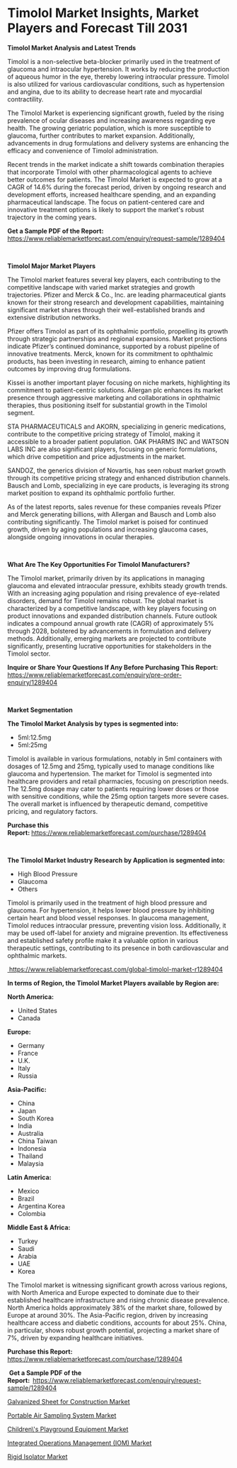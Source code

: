 <p><h1>Timolol Market Insights, Market Players and Forecast Till 2031</h1></p><p><strong>Timolol Market Analysis and Latest Trends</strong></p>
<p><p>Timolol is a non-selective beta-blocker primarily used in the treatment of glaucoma and intraocular hypertension. It works by reducing the production of aqueous humor in the eye, thereby lowering intraocular pressure. Timolol is also utilized for various cardiovascular conditions, such as hypertension and angina, due to its ability to decrease heart rate and myocardial contractility.</p><p>The Timolol Market is experiencing significant growth, fueled by the rising prevalence of ocular diseases and increasing awareness regarding eye health. The growing geriatric population, which is more susceptible to glaucoma, further contributes to market expansion. Additionally, advancements in drug formulations and delivery systems are enhancing the efficacy and convenience of Timolol administration.</p><p>Recent trends in the market indicate a shift towards combination therapies that incorporate Timolol with other pharmacological agents to achieve better outcomes for patients. The Timolol Market is expected to grow at a CAGR of 14.6% during the forecast period, driven by ongoing research and development efforts, increased healthcare spending, and an expanding pharmaceutical landscape. The focus on patient-centered care and innovative treatment options is likely to support the market's robust trajectory in the coming years.</p></p>
<p><strong>Get a Sample PDF of the Report:&nbsp;</strong> <a href="https://www.reliablemarketforecast.com/enquiry/request-sample/1289404?utm_campaign=1080&utm_medium=2&utm_source=Github&utm_content=ia&utm_term=26102024&utm_id=timolol">https://www.reliablemarketforecast.com/enquiry/request-sample/1289404</a></p>
<p>&nbsp;</p>
<p><strong>Timolol Major Market Players</strong></p>
<p><p>The Timolol market features several key players, each contributing to the competitive landscape with varied market strategies and growth trajectories. Pfizer and Merck & Co., Inc. are leading pharmaceutical giants known for their strong research and development capabilities, maintaining significant market shares through their well-established brands and extensive distribution networks.</p><p>Pfizer offers Timolol as part of its ophthalmic portfolio, propelling its growth through strategic partnerships and regional expansions. Market projections indicate Pfizer’s continued dominance, supported by a robust pipeline of innovative treatments. Merck, known for its commitment to ophthalmic products, has been investing in research, aiming to enhance patient outcomes by improving drug formulations.</p><p>Kissei is another important player focusing on niche markets, highlighting its commitment to patient-centric solutions. Allergan plc enhances its market presence through aggressive marketing and collaborations in ophthalmic therapies, thus positioning itself for substantial growth in the Timolol segment. </p><p>STA PHARMACEUTICALS and AKORN, specializing in generic medications, contribute to the competitive pricing strategy of Timolol, making it accessible to a broader patient population. OAK PHARMS INC and WATSON LABS INC are also significant players, focusing on generic formulations, which drive competition and price adjustments in the market.</p><p>SANDOZ, the generics division of Novartis, has seen robust market growth through its competitive pricing strategy and enhanced distribution channels. Bausch and Lomb, specializing in eye care products, is leveraging its strong market position to expand its ophthalmic portfolio further.</p><p>As of the latest reports, sales revenue for these companies reveals Pfizer and Merck generating billions, with Allergan and Bausch and Lomb also contributing significantly. The Timolol market is poised for continued growth, driven by aging populations and increasing glaucoma cases, alongside ongoing innovations in ocular therapies.</p></p>
<p>&nbsp;</p>
<p><strong>What Are The Key Opportunities For Timolol Manufacturers?</strong></p>
<p><p>The Timolol market, primarily driven by its applications in managing glaucoma and elevated intraocular pressure, exhibits steady growth trends. With an increasing aging population and rising prevalence of eye-related disorders, demand for Timolol remains robust. The global market is characterized by a competitive landscape, with key players focusing on product innovations and expanded distribution channels. Future outlook indicates a compound annual growth rate (CAGR) of approximately 5% through 2028, bolstered by advancements in formulation and delivery methods. Additionally, emerging markets are projected to contribute significantly, presenting lucrative opportunities for stakeholders in the Timolol sector.</p></p>
<p><strong>Inquire or Share Your Questions If Any Before Purchasing This Report:</strong> <a href="https://www.reliablemarketforecast.com/enquiry/pre-order-enquiry/1289404?utm_campaign=1080&utm_medium=2&utm_source=Github&utm_content=ia&utm_term=26102024&utm_id=timolol">https://www.reliablemarketforecast.com/enquiry/pre-order-enquiry/1289404</a></p>
<p>&nbsp;</p>
<p><strong>Market Segmentation</strong></p>
<p><strong>The Timolol Market Analysis by types is segmented into:</strong></p>
<p><ul><li>5ml:12.5mg</li><li>5ml:25mg</li></ul></p>
<p><p>Timolol is available in various formulations, notably in 5ml containers with dosages of 12.5mg and 25mg, typically used to manage conditions like glaucoma and hypertension. The market for Timolol is segmented into healthcare providers and retail pharmacies, focusing on prescription needs. The 12.5mg dosage may cater to patients requiring lower doses or those with sensitive conditions, while the 25mg option targets more severe cases. The overall market is influenced by therapeutic demand, competitive pricing, and regulatory factors.</p></p>
<p><strong>Purchase this Report:&nbsp;</strong><a href="https://www.reliablemarketforecast.com/purchase/1289404?utm_campaign=1080&utm_medium=2&utm_source=Github&utm_content=ia&utm_term=26102024&utm_id=timolol">https://www.reliablemarketforecast.com/purchase/1289404</a></p>
<p>&nbsp;</p>
<p><strong>The Timolol Market Industry Research by Application is segmented into:</strong></p>
<p><ul><li>High Blood Pressure</li><li>Glaucoma</li><li>Others</li></ul></p>
<p><p>Timolol is primarily used in the treatment of high blood pressure and glaucoma. For hypertension, it helps lower blood pressure by inhibiting certain heart and blood vessel responses. In glaucoma management, Timolol reduces intraocular pressure, preventing vision loss. Additionally, it may be used off-label for anxiety and migraine prevention. Its effectiveness and established safety profile make it a valuable option in various therapeutic settings, contributing to its presence in both cardiovascular and ophthalmic markets.</p></p>
<p><a href="https://www.reliablemarketforecast.com/global-timolol-market-r1289404?utm_campaign=1080&utm_medium=2&utm_source=Github&utm_content=ia&utm_term=26102024&utm_id=timolol">&nbsp;https://www.reliablemarketforecast.com/global-timolol-market-r1289404</a></p>
<p><strong>In terms of Region, the Timolol Market Players available by Region are:</strong></p>
<p>
    <p> <strong> North America: </strong>
        <ul>
            <li>United States</li>
            <li>Canada</li>
        </ul>
        </p> 
    <p> <strong> Europe: </strong>
        <ul>
            <li>Germany</li>
            <li>France</li>
            <li>U.K.</li>
            <li>Italy</li>
            <li>Russia</li>
        </ul>
        </p> 
    <p> <strong> Asia-Pacific: </strong>
        <ul>
            <li>China</li>
            <li>Japan</li>
            <li>South Korea</li>
            <li>India</li>
            <li>Australia</li>
            <li>China Taiwan</li>
            <li>Indonesia</li>
            <li>Thailand</li>
            <li>Malaysia</li>
        </ul>
        </p> 
    <p> <strong> Latin America: </strong>
        <ul>
            <li>Mexico</li>
            <li>Brazil</li>
            <li>Argentina Korea</li>
            <li>Colombia</li>
        </ul>
        </p> 
    <p> <strong> Middle East & Africa: </strong>
        <ul>
            <li>Turkey</li>
            <li>Saudi</li>
            <li>Arabia</li>
            <li>UAE</li>
            <li>Korea</li>
        </ul>
    </p>
    </p>
<p><p>The Timolol market is witnessing significant growth across various regions, with North America and Europe expected to dominate due to their established healthcare infrastructure and rising chronic disease prevalence. North America holds approximately 38% of the market share, followed by Europe at around 30%. The Asia-Pacific region, driven by increasing healthcare access and diabetic conditions, accounts for about 25%. China, in particular, shows robust growth potential, projecting a market share of 7%, driven by expanding healthcare initiatives.</p></p>
<p><strong>Purchase this Report: </strong><a href="https://www.reliablemarketforecast.com/purchase/1289404?utm_campaign=1080&utm_medium=2&utm_source=Github&utm_content=ia&utm_term=26102024&utm_id=timolol">https://www.reliablemarketforecast.com/purchase/1289404</a></p>
<p>&nbsp;<strong>Get a Sample PDF of the Report:&nbsp;&nbsp;</strong><a href="https://www.reliablemarketforecast.com/enquiry/request-sample/1289404?utm_campaign=1080&utm_medium=2&utm_source=Github&utm_content=ia&utm_term=26102024&utm_id=timolol">https://www.reliablemarketforecast.com/enquiry/request-sample/1289404</a></p>
<p><strong></strong></p>
<p><p><a href="https://www.linkedin.com/pulse/emerging-opportunities-challenges-global-galvanized-czgkc?utm_campaign=1080&utm_medium=2&utm_source=Github&utm_content=ia&utm_term=26102024&utm_id=timolol">Galvanized Sheet for Construction Market</a></p><p><a href="https://www.linkedin.com/pulse/top-trends-transforming-portable-air-sampling-system-market-2024-eq93e?utm_campaign=1080&utm_medium=2&utm_source=Github&utm_content=ia&utm_term=26102024&utm_id=timolol">Portable Air Sampling System Market</a></p><p><a href="https://github.com/lallietva4l/Market-Research-Report-List-1/blob/main/childrens-playground-equipment-market.md?utm_campaign=1080&utm_medium=2&utm_source=Github&utm_content=ia&utm_term=26102024&utm_id=timolol">Children\'s Playground Equipment Market</a></p><p><a href="https://github.com/anidillnagatat/Market-Research-Report-List-1/blob/main/integrated-operations-management-iom-market.md?utm_campaign=1080&utm_medium=2&utm_source=Github&utm_content=ia&utm_term=26102024&utm_id=timolol">Integrated Operations Management (IOM) Market</a></p><p><a href="https://issuu.com/reportprime-2/docs/rigid-isolator-market-size-2030.ppt_b68df88127fb87?utm_campaign=1080&utm_medium=2&utm_source=Github&utm_content=ia&utm_term=26102024&utm_id=timolol">Rigid Isolator Market</a></p></p>
